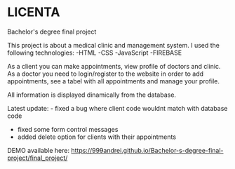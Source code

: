# LICENTA
Bachelor's degree final project

This project is about a medical clinic and management system.
I used the following technologies: -HTML
                                   -CSS
                                   -JavaScript
                                   -FIREBASE

As a client you can make appointments, view profile of doctors and clinic.
As a doctor you need to login/register to the website in order to add appointments, see a tabel with all appointments and manage your profile.

All information is displayed dinamically from the database.

Latest update: - fixed a bug where client code wouldnt match with database code
- fixed some form control messages
- added delete option for clients with their appointments

DEMO available here: https://999andrei.github.io/Bachelor-s-degree-final-project/final_project/

